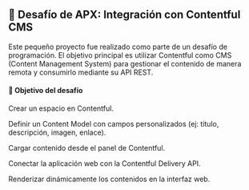 <h2>🚀 Desafío de APX: Integración con Contentful CMS</h2>

Este pequeño proyecto fue realizado como parte de un desafío de programación.
El objetivo principal es utilizar Contentful como CMS (Content Management System) para gestionar el contenido de manera remota y consumirlo mediante su API REST.

<h4>📌 Objetivo del desafío</h4>

Crear un espacio en Contentful.

Definir un Content Model con campos personalizados (ej: título, descripción, imagen, enlace).

Cargar contenido desde el panel de Contentful.

Conectar la aplicación web con la Contentful Delivery API.

Renderizar dinámicamente los contenidos en la interfaz web.
